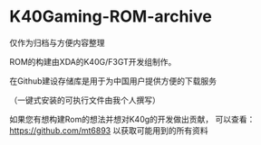 # K40Gaming-ROM-archive
仅作为归档与方便内容整理

ROM的构建由XDA的K40G/F3GT开发组制作。

在Github建设存储库是用于为中国用户提供方便的下载服务

（一键式安装的可执行文件由我个人撰写）

如果您有想构建Rom的想法并想对K40g的开发做出贡献，
可以查看：https://github.com/mt6893 
以获取可能用到的所有资料
